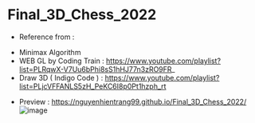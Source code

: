 
# Final_3D_Chess_2022
- Reference from : 
+ Minimax Algorithm
+ WEB GL by Coding Train : https://www.youtube.com/playlist?list=PLRqwX-V7Uu6bPhi8sS1hHJ77n3zRO9FR_
+ Draw 3D ( Indigo Code ) : https://www.youtube.com/playlist?list=PLjcVFFANLS5zH_PeKC6I8p0Pt1hzph_rt
- Preview : https://nguyenhientrang99.github.io/Final_3D_Chess_2022/
![image](https://user-images.githubusercontent.com/115915656/207036862-8ab82e3a-4649-4950-8de7-e39ccc5045bb.png)

